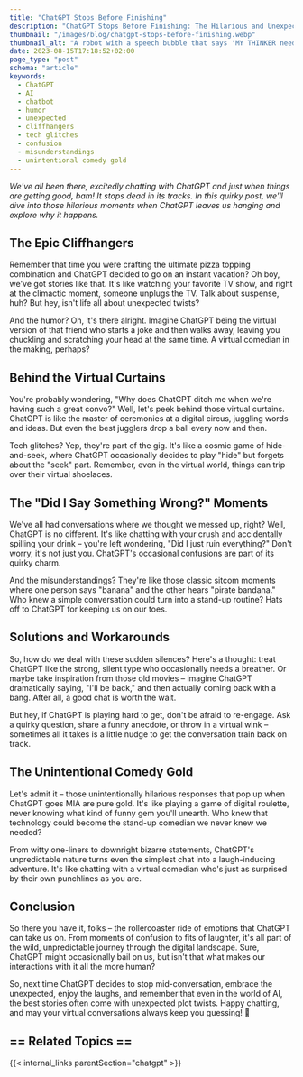 ```yaml
---
title: "ChatGPT Stops Before Finishing"
description: "ChatGPT Stops Before Finishing: The Hilarious and Unexpected Moments When AI Chatbots Leave Us Hanging"
thumbnail: "/images/blog/chatgpt-stops-before-finishing.webp"
thumbnail_alt: "A robot with a speech bubble that says 'MY THINKER needs TINKER.' The robot is looking at a computer screen."
date: 2023-08-15T17:18:52+02:00
page_type: "post"
schema: "article"
keywords:
  - ChatGPT
  - AI
  - chatbot
  - humor
  - unexpected
  - cliffhangers
  - tech glitches
  - confusion
  - misunderstandings
  - unintentional comedy gold
---
```


_We've all been there, excitedly chatting with ChatGPT and just when things are getting good, bam! It stops dead in its tracks. In this quirky post, we'll dive into those hilarious moments when ChatGPT leaves us hanging and explore why it happens._

## The Epic Cliffhangers

Remember that time you were crafting the ultimate pizza topping combination and ChatGPT decided to go on an instant vacation? Oh boy, we've got stories like that. It's like watching your favorite TV show, and right at the climactic moment, someone unplugs the TV. Talk about suspense, huh? But hey, isn't life all about unexpected twists?

And the humor? Oh, it's there alright. Imagine ChatGPT being the virtual version of that friend who starts a joke and then walks away, leaving you chuckling and scratching your head at the same time. A virtual comedian in the making, perhaps?

## Behind the Virtual Curtains

You're probably wondering, "Why does ChatGPT ditch me when we're having such a great convo?" Well, let's peek behind those virtual curtains. ChatGPT is like the master of ceremonies at a digital circus, juggling words and ideas. But even the best jugglers drop a ball every now and then.

Tech glitches? Yep, they're part of the gig. It's like a cosmic game of hide-and-seek, where ChatGPT occasionally decides to play "hide" but forgets about the "seek" part. Remember, even in the virtual world, things can trip over their virtual shoelaces.

## The "Did I Say Something Wrong?" Moments

We've all had conversations where we thought we messed up, right? Well, ChatGPT is no different. It's like chatting with your crush and accidentally spilling your drink – you're left wondering, "Did I just ruin everything?" Don't worry, it's not just you. ChatGPT's occasional confusions are part of its quirky charm.

And the misunderstandings? They're like those classic sitcom moments where one person says "banana" and the other hears "pirate bandana." Who knew a simple conversation could turn into a stand-up routine? Hats off to ChatGPT for keeping us on our toes.

## Solutions and Workarounds

So, how do we deal with these sudden silences? Here's a thought: treat ChatGPT like the strong, silent type who occasionally needs a breather. Or maybe take inspiration from those old movies – imagine ChatGPT dramatically saying, "I'll be back," and then actually coming back with a bang. After all, a good chat is worth the wait.

But hey, if ChatGPT is playing hard to get, don't be afraid to re-engage. Ask a quirky question, share a funny anecdote, or throw in a virtual wink – sometimes all it takes is a little nudge to get the conversation train back on track.

## The Unintentional Comedy Gold

Let's admit it – those unintentionally hilarious responses that pop up when ChatGPT goes MIA are pure gold. It's like playing a game of digital roulette, never knowing what kind of funny gem you'll unearth. Who knew that technology could become the stand-up comedian we never knew we needed?

From witty one-liners to downright bizarre statements, ChatGPT's unpredictable nature turns even the simplest chat into a laugh-inducing adventure. It's like chatting with a virtual comedian who's just as surprised by their own punchlines as you are.

## Conclusion

So there you have it, folks – the rollercoaster ride of emotions that ChatGPT can take us on. From moments of confusion to fits of laughter, it's all part of the wild, unpredictable journey through the digital landscape. Sure, ChatGPT might occasionally bail on us, but isn't that what makes our interactions with it all the more human?

So, next time ChatGPT decides to stop mid-conversation, embrace the unexpected, enjoy the laughs, and remember that even in the world of AI, the best stories often come with unexpected plot twists. Happy chatting, and may your virtual conversations always keep you guessing! 🎉

## == Related Topics ==

{{< internal_links parentSection="chatgpt" >}}

